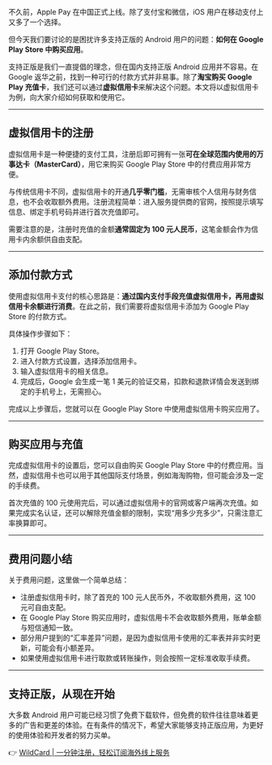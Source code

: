 不久前，Apple Pay 在中国正式上线。除了支付宝和微信，iOS 用户在移动支付上又多了一个选择。

但今天我们要讨论的是困扰许多支持正版的 Android 用户的问题：**如何在 Google Play Store 中购买应用**。

支持正版是我们一直提倡的理念，但在国内支持正版 Android 应用并不容易。在 Google 返华之前，找到一种可行的付款方式并非易事。除了**淘宝购买 Google Play 充值卡**，我们还可以通过**虚拟信用卡**来解决这个问题。本文将以虚拟信用卡为例，向大家介绍如何获取和使用它。

---

## 虚拟信用卡的注册

虚拟信用卡是一种便捷的支付工具，注册后即可拥有一张**可在全球范围内使用的万事达卡（MasterCard）**，用它来购买 Google Play Store 中的付费应用非常方便。

与传统信用卡不同，虚拟信用卡的开通**几乎零门槛**，无需审核个人信用与财务信息，也不会收取额外费用。注册流程简单：进入服务提供商的官网，按照提示填写信息、绑定手机号码并进行首次充值即可。

需要注意的是，注册时充值的金额**通常固定为 100 元人民币**，这笔金额会作为信用卡内余额供自由支配。

---

## 添加付款方式

使用虚拟信用卡支付的核心思路是：**通过国内支付手段充值虚拟信用卡，再用虚拟信用卡余额进行消费**。在此之前，我们需要将虚拟信用卡添加为 Google Play Store 的付款方式。

具体操作步骤如下：

1. 打开 Google Play Store。
2. 进入付款方式设置，选择添加信用卡。
3. 输入虚拟信用卡的相关信息。
4. 完成后，Google 会生成一笔 1 美元的验证交易，扣款和退款详情会发送到绑定的手机号上，无需担心。

完成以上步骤后，您就可以在 Google Play Store 中使用虚拟信用卡购买应用了。

---

## 购买应用与充值

完成虚拟信用卡的设置后，您可以自由购买 Google Play Store 中的付费应用。当然，虚拟信用卡也可以用于其他国际支付场景，例如海淘购物，但可能会涉及一定的手续费。

首次充值的 100 元使用完后，可以通过虚拟信用卡的官网或客户端再次充值。如果完成实名认证，还可以解除充值金额的限制，实现“用多少充多少”，只需注意汇率换算即可。

---

## 费用问题小结

关于费用问题，这里做一个简单总结：

- 注册虚拟信用卡时，除了首充的 100 元人民币外，不收取额外费用，这 100 元可自由支配。
- 在 Google Play Store 购买应用时，虚拟信用卡不会收取额外费用，账单金额与短信通知一致。
- 部分用户提到的“汇率差异”问题，是因为虚拟信用卡使用的汇率表并非实时更新，可能会有小额差异。
- 如果使用虚拟信用卡进行取款或转账操作，则会按照一定标准收取手续费。

---

## 支持正版，从现在开始

大多数 Android 用户可能已经习惯了免费下载软件，但免费的软件往往意味着更多的广告和更差的体验。在有条件的情况下，希望大家能够支持正版应用，为更好的使用体验和开发者的努力买单。

👉 [WildCard | 一分钟注册，轻松订阅海外线上服务](https://bit.ly/bewildcard)